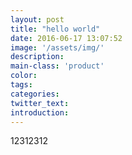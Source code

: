 ```yaml
---
layout: post
title: "hello world"
date: 2016-06-17 13:07:52
image: '/assets/img/'
description:
main-class: 'product'
color:
tags:
categories:
twitter_text:
introduction:
---
```


12312312